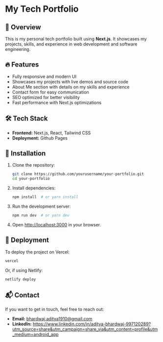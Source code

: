 # My Tech Portfolio

## 🚀 Overview
This is my personal tech portfolio built using **Next.js**. It showcases my projects, skills, and experience in web development and software engineering.

## 🔥 Features
- Fully responsive and modern UI
- Showcases my projects with live demos and source code
- About Me section with details on my skills and experience
- Contact form for easy communication
- SEO optimized for better visibility
- Fast performance with Next.js optimizations

## 🛠 Tech Stack
- **Frontend:** Next.js, React, Tailwind CSS
- **Deployment:** Github Pages

## 🔧 Installation
1. Clone the repository:
   ```bash
   git clone https://github.com/yourusername/your-portfolio.git
   cd your-portfolio
   ```
2. Install dependencies:
   ```bash
   npm install  # or yarn install
   ```
3. Run the development server:
   ```bash
   npm run dev  # or yarn dev
   ```
4. Open [http://localhost:3000](http://localhost:3000) in your browser.

## 🚀 Deployment
To deploy the project on Vercel:
```bash
vercel
```
Or, if using Netlify:
```bash
netlify deploy
```

## 📬 Contact
If you want to get in touch, feel free to reach out:
- **Email:** bhardwaj.aditya1910@gmail.com
- **LinkedIn:** https://www.linkedin.com/in/aditya-bhardwaj-997120289?utm_source=share&utm_campaign=share_via&utm_content=profile&utm_medium=android_app
